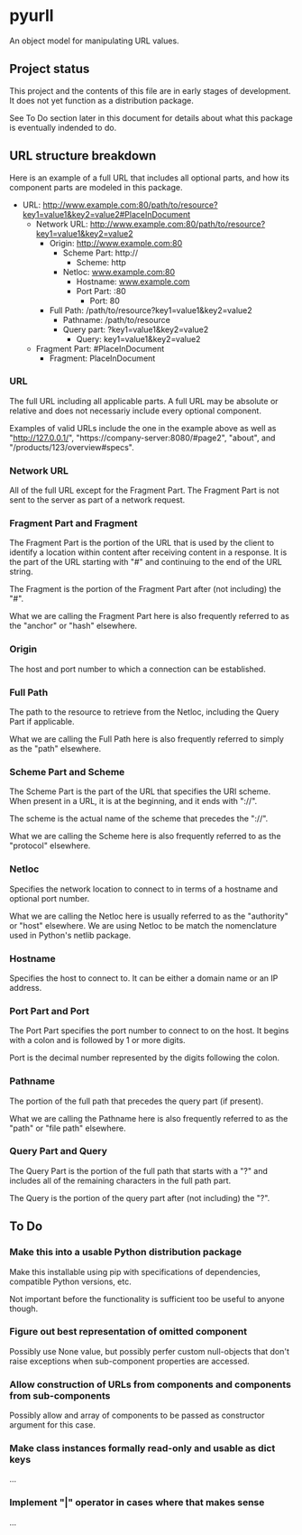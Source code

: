 # pyurll
An object model for manipulating URL values.

## Project status
This project and the contents of this file are in early stages of
development.  It does not yet function as a distribution package.

See To Do section later in this document for details about what this
package is eventually indended to do.

## URL structure breakdown
Here is an example of a full URL that includes all optional parts,
and how its component parts are modeled in this package.

- URL: http://www.example.com:80/path/to/resource?key1=value1&key2=value2#PlaceInDocument
  - Network URL: http://www.example.com:80/path/to/resource?key1=value1&key2=value2
    - Origin: http://www.example.com:80
      - Scheme Part: http://
        - Scheme: http
      - Netloc: www.example.com:80
        - Hostname: www.example.com
        - Port Part: :80
          - Port: 80
    - Full Path: /path/to/resource?key1=value1&key2=value2
      - Pathname: /path/to/resource
      - Query part: ?key1=value1&key2=value2
        - Query: key1=value1&key2=value2
  - Fragment Part: #PlaceInDocument
    - Fragment: PlaceInDocument

### URL
The full URL including all applicable parts.  A full URL may be
absolute or relative and does not necessariy include every optional
component.

Examples of valid URLs include the one in the example above as
well as "http://127.0.0.1/", "https://company-server:8080/#page2",
"about", and "/products/123/overview#specs".

### Network URL
All of the full URL except for the Fragment Part.  The Fragment Part
is not sent to the server as part of a network request.

### Fragment Part and Fragment
The Fragment Part is the portion of the URL that is used by the client
to identify a location within content after receiving  content in a
response.  It is the part of the URL starting with "#" and continuing
to the end of the URL string.

The Fragment is the portion of the Fragment Part after (not including)
 the "#".

What we are calling the Fragment Part here is also frequently referred
to as the "anchor" or "hash" elsewhere.

### Origin
The host and port number to which a connection can be established.

### Full Path
The path to the resource to retrieve from the Netloc, including the
Query Part if applicable.

What we are calling the Full Path here is also frequently referred
to simply as the "path" elsewhere.

### Scheme Part and Scheme
The Scheme Part is the part of the URL that specifies the URI scheme.
When present in a URL, it is at the beginning, and it ends with "://".

The scheme is the actual name of the scheme that precedes the "://".

What we are calling the Scheme here is also frequently referred to as
the "protocol" elsewhere.

### Netloc
Specifies the network location to connect to in terms of a hostname
and optional port number.

What we are calling the Netloc here is usually referred to as the
"authority" or "host" elsewhere.  We are using Netloc to be match the
nomenclature used in Python's netlib package.

### Hostname
Specifies the host to connect to.  It can be either a domain name or
an IP address.

### Port Part and Port
The Port Part specifies the port number to connect to on the host.  It
begins with a colon and is followed by 1 or more digits.

Port is the decimal number represented by the digits following the
colon.

### Pathname
The portion of the full path that precedes the query part (if
present).

What we are calling the Pathname here is also frequently referred to
as the "path" or "file path" elsewhere.

### Query Part and Query
The Query Part is the portion of the full path that starts with a "?"
and includes all of the remaining characters in the full path part.

The Query is the portion of the query part after (not including) the
"?".

## To Do

### Make this into a usable Python distribution package

Make this installable using pip with specifications of dependencies,
compatible Python versions, etc.

Not important before the functionality is sufficient too be useful to
anyone though.

### Figure out best representation of omitted component

Possibly use None value, but possibly perfer custom null-objects that
don't raise exceptions when sub-component properties are accessed.

### Allow construction of URLs from components and components from sub-components

Possibly allow and array of components to be passed as constructor
argument for this case.

### Make class instances formally read-only and usable as dict keys

...

### Implement "|" operator in cases where that makes sense

...
